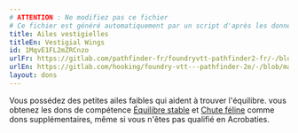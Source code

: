 ```yaml
---
# ATTENTION : Ne modifiez pas ce fichier
# Ce fichier est généré automatiquement par un script d'après les données du module Foundry VTT officiel et de sa traduction
title: Ailes vestigielles
titleEn: Vestigial Wings
id: 1MqvE1FL2mZRCnzo
urlFr: https://gitlab.com/pathfinder-fr/foundryvtt-pathfinder2-fr/-/blob/master/data/feats/1MqvE1FL2mZRCnzo.htm
urlEn: https://gitlab.com/hooking/foundry-vtt---pathfinder-2e/-/blob/master/packs/data/feats.db/vestigial-wings.json
layout: dons
---
```

Vous possédez des petites ailes faibles qui aident à trouver l'équilibre. vous obtenez les dons de compétence [Équilibre stable](équilibre-stable.md) et [Chute féline](chute-féline.md) comme dons supplémentaires, même si vous n'êtes pas qualifié en Acrobaties.
